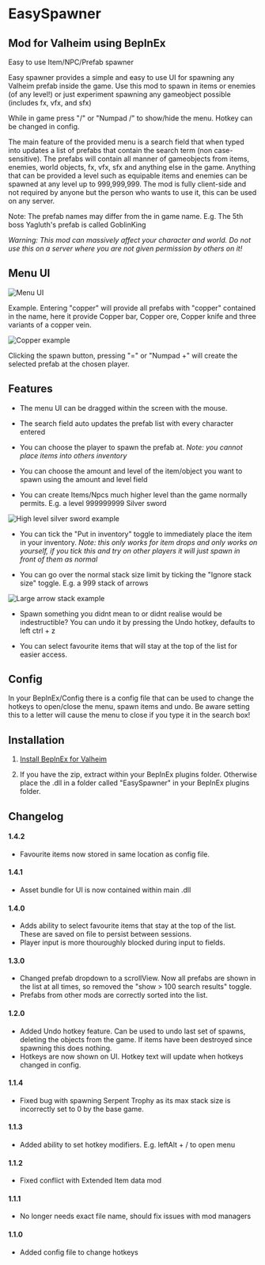 # EasySpawner
## Mod for Valheim using BepInEx
Easy to use Item/NPC/Prefab spawner 

Easy spawner provides a simple and easy to use UI for spawning any Valheim prefab inside the game. 
Use this mod to spawn in items or enemies (of any level!) or just experiment spawning any gameobject possible (includes fx, vfx, and sfx)

While in game press "/" or "Numpad /" to show/hide the menu. Hotkey can be changed in config.

The main feature of the provided menu is a search field that when typed into updates a list of prefabs that contain the search term (non case-sensitive).
The prefabs will contain all manner of gameobjects from items, enemies, world objects, fx, vfx, sfx and anything else in the game.
Anything that can be provided a level such as equipable items and enemies can be spawned at any level up to 999,999,999.
The mod is fully client-side and not required by anyone but the person who wants to use it, this can be used on any server.

Note: The prefab names may differ from the in game name. E.g. The 5th boss Yagluth's prefab is called GoblinKing

*Warning: This mod can massively affect your character and world. Do not use this on a server where you are not given permission by others on it!* 

## Menu UI
![Menu UI](https://john2143.com/f/AU2E.png)

Example. Entering "copper" will provide all prefabs with "copper" contained in the name, here it provide Copper bar, Copper ore, Copper knife and three variants of a copper vein.

![Copper example](https://john2143.com/f/UrJq.png)

Clicking the spawn button, pressing "=" or "Numpad +" will create the selected prefab at the chosen player.

## Features

* The menu UI can be dragged within the screen with the mouse.

* The search field auto updates the prefab list with every character entered

* You can choose the player to spawn the prefab at. 
*Note: you cannot place items into others inventory*

* You can choose the amount and level of the item/object you want to spawn using the amount and level field

* You can create Items/Npcs much higher level than the game normally permits. E.g. a level 999999999 Silver sword 

![High level silver sword example](https://john2143.com/f/J2gk.png)

* You can tick the "Put in inventory" toggle to immediately place the item in your inventory. 
*Note: this only works for item drops and only works on yourself, if you tick this and try on other players it will just spawn in front of them as normal*

* You can go over the normal stack size limit by ticking the "Ignore stack size" toggle. E.g. a 999 stack of arrows

![Large arrow stack example](https://john2143.com/f/lTiY.png)

* Spawn something you didnt mean to or didnt realise would be indestructible? You can undo it by pressing the Undo hotkey, defaults to left ctrl + z

* You can select favourite items that will stay at the top of the list for easier access.

## Config

In your BepInEx/Config there is a config file that can be used to change the hotkeys to open/close the menu, spawn items and undo. Be aware setting this to a letter will cause the menu to close if you type it in the search box!

## Installation

1. [Install BepInEx for Valheim](https://valheim.thunderstore.io/package/denikson/BepInExPack_Valheim/)

2. If you have the zip, extract within your BepInEx plugins folder. Otherwise place the .dll in a folder called "EasySpawner" in your BepInEx plugins folder.

## Changelog

#### 1.4.2

* Favourite items now stored in same location as config file.

#### 1.4.1

* Asset bundle for UI is now contained within main .dll

#### 1.4.0

* Adds ability to select favourite items that stay at the top of the list. These are saved on file to persist between sessions.
* Player input is more thouroughly blocked during input to fields.

#### 1.3.0

* Changed prefab dropdown to a scrollView. Now all prefabs are shown in the list at all times, so removed the "show > 100 search results" toggle.
* Prefabs from other mods are correctly sorted into the list.

#### 1.2.0

* Added Undo hotkey feature. Can be used to undo last set of spawns, deleting the objects from the game. If items have been destroyed since spawning this does nothing.
* Hotkeys are now shown on UI. Hotkey text will update when hotkeys changed in config.

#### 1.1.4

* Fixed bug with spawning Serpent Trophy as its max stack size is incorrectly set to 0 by the base game.

#### 1.1.3

* Added ability to set hotkey modifiers. E.g. leftAlt + / to open menu

#### 1.1.2

* Fixed conflict with Extended Item data mod

#### 1.1.1

* No longer needs exact file name, should fix issues with mod managers

#### 1.1.0

* Added config file to change hotkeys
